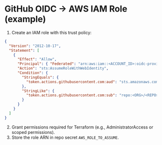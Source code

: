 # GitHub OIDC -> AWS IAM Role (example)

1. Create an IAM role with this trust policy:
```json
{
  "Version": "2012-10-17",
  "Statement": [
    {
      "Effect": "Allow",
      "Principal": { "Federated": "arn:aws:iam::<ACCOUNT_ID>:oidc-provider/token.actions.githubusercontent.com" },
      "Action": "sts:AssumeRoleWithWebIdentity",
      "Condition": {
        "StringEquals": {
          "token.actions.githubusercontent.com:aud": "sts.amazonaws.com"
        },
        "StringLike": {
          "token.actions.githubusercontent.com:sub": "repo:<ORG>/<REPO>:*"
        }
      }
    }
  ]
}
```
2. Grant permissions required for Terraform (e.g., AdministratorAccess or scoped permissions).
3. Store the role ARN in repo secret `AWS_ROLE_TO_ASSUME`.